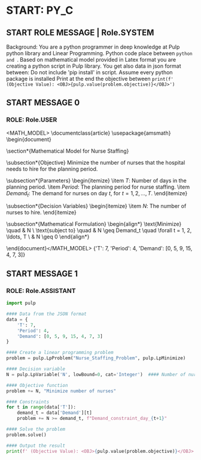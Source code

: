 # START: PY_C 
## START ROLE MESSAGE | Role.SYSTEM 
Background: You are a python programmer in deep knowledge at Pulp python library and Linear Programming. Python code place between ```python and ```. Based on mathematical model provided in Latex format you are creating a python script in Pulp library. You get also data in json format between: <DATA></DATA> Do not include 'pip install' in script. Assume every python package is installed Print at the end the objective between <OBJ></OBJ> `print(f' (Objective Value): <OBJ>{pulp.value(problem.objective)}</OBJ>')` 
## START MESSAGE 0 
### ROLE: Role.USER
<MATH_MODEL>
\documentclass{article}
\usepackage{amsmath}
\begin{document}

\section*{Mathematical Model for Nurse Staffing}

\subsection*{Objective}
Minimize the number of nurses that the hospital needs to hire for the planning period.

\subsection*{Parameters}
\begin{itemize}
    \item $T$: Number of days in the planning period.
    \item $Period$: The planning period for nurse staffing.
    \item $Demand_t$: The demand for nurses on day $t$, for $t = 1, 2, \ldots, T$.
\end{itemize}

\subsection*{Decision Variables}
\begin{itemize}
    \item $N$: The number of nurses to hire.
\end{itemize}

\subsection*{Mathematical Formulation}
\begin{align*}
    \text{Minimize} \quad & N \\
    \text{subject to} \quad & N \geq Demand_t \quad \forall t = 1, 2, \ldots, T \\
    & N \geq 0
\end{align*}

\end{document}</MATH_MODEL>
<DATA>
{'T': 7, 'Period': 4, 'Demand': [0, 5, 9, 15, 4, 7, 3]}</DATA>


## START MESSAGE 1 
### ROLE: Role.ASSISTANT
```python
import pulp

#### Data from the JSON format
data = {
    'T': 7,
    'Period': 4,
    'Demand': [0, 5, 9, 15, 4, 7, 3]
}

#### Create a linear programming problem
problem = pulp.LpProblem("Nurse_Staffing_Problem", pulp.LpMinimize)

#### Decision variable
N = pulp.LpVariable('N', lowBound=0, cat='Integer')  #### Number of nurses to hire

#### Objective function
problem += N, "Minimize number of nurses"

#### Constraints
for t in range(data['T']):
    demand_t = data['Demand'][t]
    problem += N >= demand_t, f"Demand_constraint_day_{t+1}"

#### Solve the problem
problem.solve()

#### Output the result
print(f' (Objective Value): <OBJ>{pulp.value(problem.objective)}</OBJ>')
```

